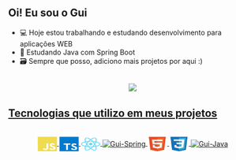 ## Oi! Eu sou o Gui

- 💻 Hoje estou trabalhando e estudando desenvolvimento para aplicações WEB
- 📗 Estudando Java com Spring Boot
- 🗃️ Sempre que posso, adiciono mais projetos por aqui :)

<br>
<div align="center">
  <a href="https://github.com/GuilhermeCastro-sys>
  <img height="180em" src="https://github-readme-stats.vercel.app/api?username=GuilhermeCastro-sys&show_icons=false&theme=dark&include_all_commits=true&count_private=true"/>
  <img height="180em" src="https://github-readme-stats.vercel.app/api/top-langs/?username=GuilhermeCastro-sys&layout=compact&langs_count=7&theme=dark"/>
</div>
 
## Tecnologias que utilizo em meus projetos                                                                                                                                                        
<div align="center" style="display: inline_block"><br>
  <img align="center" alt="Gui-Js" height="30" width="40" src="https://raw.githubusercontent.com/devicons/devicon/master/icons/javascript/javascript-plain.svg">
  <img align="center" alt="Gui-Ts" height="30" width="40" src="https://raw.githubusercontent.com/devicons/devicon/master/icons/typescript/typescript-plain.svg">
  <img align="center" alt="Gui-React" height="30" width="40" src="https://raw.githubusercontent.com/devicons/devicon/master/icons/react/react-original.svg">   
  <img align="center" alt="Gui-Spring" height="30" width="40" src="https://cdn.jsdelivr.net/gh/devicons/devicon/icons/spring/spring-original.svg" />
  <img align="center" alt="Gui-HTML" height="30" width="40" src="https://raw.githubusercontent.com/devicons/devicon/master/icons/html5/html5-original.svg">
  <img align="center" alt="Gui-CSS" height="30" width="40" src="https://raw.githubusercontent.com/devicons/devicon/master/icons/css3/css3-original.svg">  
  <img align="center" alt="Gui-Java" height="30" width="40" src="https://cdn.jsdelivr.net/gh/devicons/devicon/icons/java/java-original.svg" />  
</div>
                                                                                                                                           
##                                                                                                                                           
